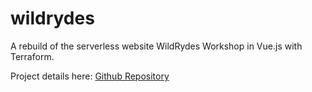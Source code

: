 # wildrydes

A rebuild of the serverless website WildRydes Workshop in Vue.js with Terraform.

Project details here: [Github Repository](https://github.com/kevinchuchen/webApp-wildRydes-terraform)
